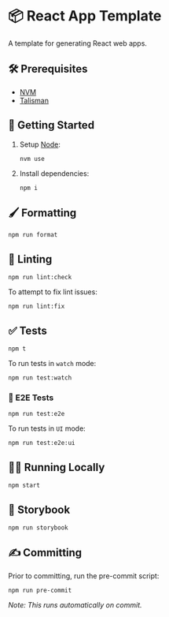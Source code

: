 # 📦 React App Template

A template for generating React web apps.

## 🛠️ Prerequisites

- [NVM](https://github.com/nvm-sh/nvm#installing-and-updating)
- [Talisman](https://thoughtworks.github.io/talisman/docs/installation/global-hook/)

## 🚀 Getting Started

1. Setup [Node](https://nodejs.org/en):

   ```shell
   nvm use
   ```

2. Install dependencies:

   ```shell
   npm i
   ```

## 🖌️ Formatting

```shell
npm run format
```

## 🧹 Linting

```shell
npm run lint:check
```

To attempt to fix lint issues:

```shell
npm run lint:fix
```

## ✅ Tests

```shell
npm t
```

To run tests in `watch` mode:

```shell
npm run test:watch
```

### 🧪 E2E Tests

```shell
npm run test:e2e
```

To run tests in `UI` mode:

```shell
npm run test:e2e:ui
```

## 🏃‍♂️ Running Locally

```shell
npm start
```

## 📖 Storybook

```shell
npm run storybook
```

## ✍️ Committing

Prior to committing, run the pre-commit script:

```shell
npm run pre-commit
```

_Note: This runs automatically on commit._
